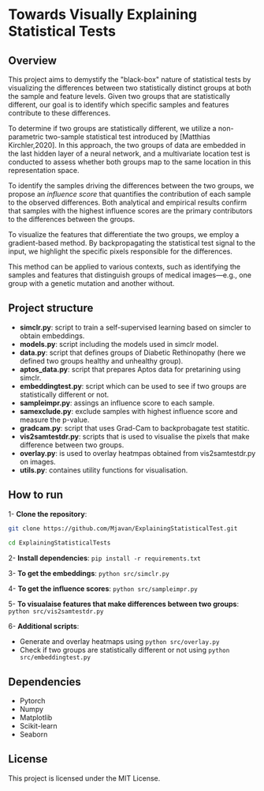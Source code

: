 # Towards Visually Explaining Statistical Tests

## Overview
This project aims to demystify the "black-box" nature of statistical tests by visualizing the differences between two statistically distinct groups at both the sample and feature levels. Given two groups that are statistically different, our goal is to identify which specific samples and features contribute to these differences.

To determine if two groups are statistically different, we utilize a non-parametric two-sample statistical test introduced by [Matthias Kirchler,2020]. In this approach, the two groups of data are embedded in the last hidden layer of a neural network, and a multivariate location test is conducted to assess whether both groups map to the same location in this representation space.

To identify the samples driving the differences between the two groups, we propose an *influence score* that quantifies the contribution of each sample to the observed differences. Both analytical and empirical results confirm that samples with the highest influence scores are the primary contributors to the differences between the groups.

To visualize the features that differentiate the two groups, we employ a gradient-based method. By backpropagating the statistical test signal to the input, we highlight the specific pixels responsible for the differences.

This method can be applied to various contexts, such as identifying the samples and features that distinguish groups of medical images—e.g., one group with a genetic mutation and another without.

## Project structure
- **simclr.py**: script to train a self-supervised learning based on simcler to obtain embeddings.
- **models.py**: script including the models used in simclr model.
- **data.py**: script that defines groups of Diabetic Rethinopathy (here we defined two groups healthy and unhealthy group).
- **aptos_data.py**: script that prepares Aptos data for pretarining using simclr.
- **embeddingtest.py**: script which can be used to see if two groups are statistically different or not.
- **sampleimpr.py**: assings an influence score to each sample.
- **samexclude.py**: exclude samples with highest influence score and measure the p-value.
- **gradcam.py**: script that uses Grad-Cam to backprobagate test statitic.
- **vis2samtestdr.py**: scripts that is used to visualise the pixels that make difference between two groups.
- **overlay.py**: is used to overlay heatmpas obtained from vis2samtestdr.py on images.
- **utils.py**: containes utility functions for visualisation.

## How to run
1- **Clone the repository**:
   ```bash
   git clone https://github.com/Mjavan/ExplainingStatisticalTest.git
    
   cd ExplainingStatisticalTests
   ```
    
2- **Install dependencies**:
  `pip install -r requirements.txt`

3- **To get the embeddings**:
   `python src/simclr.py`

4- **To get the influence scores**:
   `python src/sampleimpr.py`

5- **To visualaise features that make differences between two groups**:
   `python src/vis2samtestdr.py`

6- **Additional scripts**:
   - Generate and overlay heatmaps using `python src/overlay.py`
   - Check if two groups are statistically different or not using `python src/embeddingtest.py`
## Dependencies
- Pytorch
- Numpy
- Matplotlib
- Scikit-learn
- Seaborn

## License
This project is licensed under the MIT License.


  
   
 

